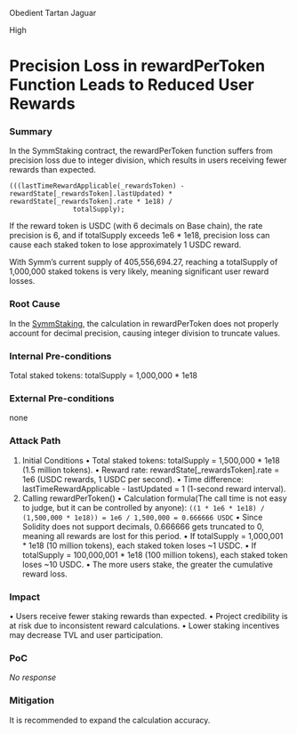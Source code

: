 Obedient Tartan Jaguar

High

# Precision Loss in rewardPerToken Function Leads to Reduced User Rewards

### Summary

In the SymmStaking contract, the rewardPerToken function suffers from precision loss due to integer division, which results in users receiving fewer rewards than expected.
```solidity
(((lastTimeRewardApplicable(_rewardsToken) - rewardState[_rewardsToken].lastUpdated) * rewardState[_rewardsToken].rate * 1e18) /
                totalSupply);
```


If the reward token is USDC (with 6 decimals on Base chain), the rate precision is 6, and if totalSupply exceeds 1e6 * 1e18, precision loss can cause each staked token to lose approximately 1 USDC reward.

With Symm’s current supply of 405,556,694.27, reaching a totalSupply of 1,000,000 staked tokens is very likely, meaning significant user reward losses.

### Root Cause

In the [SymmStaking](https://github.com/sherlock-audit/2025-03-symm-io-stacking/blob/d7cf7fc96af1c25b53a7b500a98b411cd018c0d3/token/contracts/staking/SymmStaking.sol#L200-L201), the calculation in rewardPerToken does not properly account for decimal precision, causing integer division to truncate values.


### Internal Pre-conditions

Total staked tokens: totalSupply = 1,000,000 * 1e18

### External Pre-conditions

none

### Attack Path

1.	Initial Conditions
•	Total staked tokens: totalSupply = 1,500,000 * 1e18 (1.5 million tokens).
•	Reward rate: rewardState[_rewardsToken].rate = 1e6 (USDC rewards, 1 USDC per second).
•	Time difference: lastTimeRewardApplicable - lastUpdated = 1 (1-second reward interval).
2.	Calling rewardPerToken() 
•	Calculation formula(The call time is not easy to judge, but it can be controlled by anyone):
`((1 * 1e6 * 1e18) / (1,500,000 * 1e18)) = 1e6 / 1,500,000 = 0.666666 USDC`
•	Since Solidity does not support decimals, 0.666666 gets truncated to 0, meaning all rewards are lost for this period.
•	If totalSupply = 1,000,001 * 1e18 (10 million tokens), each staked token loses ~1 USDC.
•	If totalSupply = 100,000,001 * 1e18 (100 million tokens), each staked token loses ~10 USDC.
•	The more users stake, the greater the cumulative reward loss.


### Impact

•	Users receive fewer staking rewards than expected.
•	Project credibility is at risk due to inconsistent reward calculations.
•	Lower staking incentives may decrease TVL and user participation.

### PoC

_No response_

### Mitigation

It is recommended to expand the calculation accuracy.
